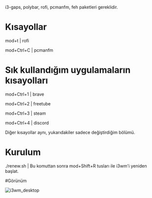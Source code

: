 i3-gaps, polybar, rofi, pcmanfm, feh paketleri gereklidir.

# Kısayollar

mod+t | rofi

mod+Ctrl+C | pcmanfm

# Sık kullandığım uygulamaların kısayolları

mod+Ctrl+1 | brave

mod+Ctrl+2 | freetube

mod+Ctrl+3 | steam

mod+Ctrl+4 | discord

Diğer kısayollar aynı, yukarıdakiler sadece değiştirdiğim bölümü.

# Kurulum

./renew.sh | Bu komuttan sonra mod+Shift+R tusları ile i3wm'i yeniden başlat.

#Görünüm

![i3wm_desktop](https://user-images.githubusercontent.com/105305285/178129168-6aa27d36-4062-4630-bce6-f186b3b73311.png)
